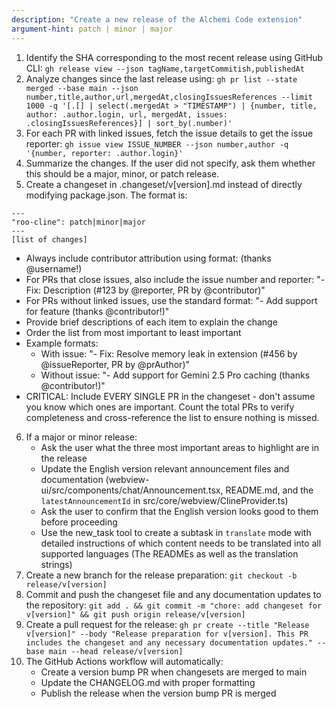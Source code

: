 ```yaml
---
description: "Create a new release of the Alchemi Code extension"
argument-hint: patch | minor | major
---
```


1. Identify the SHA corresponding to the most recent release using GitHub CLI: `gh release view --json tagName,targetCommitish,publishedAt`
2. Analyze changes since the last release using: `gh pr list --state merged --base main --json number,title,author,url,mergedAt,closingIssuesReferences --limit 1000 -q '[.[] | select(.mergedAt > "TIMESTAMP") | {number, title, author: .author.login, url, mergedAt, issues: .closingIssuesReferences}] | sort_by(.number)'`
3. For each PR with linked issues, fetch the issue details to get the issue reporter: `gh issue view ISSUE_NUMBER --json number,author -q '{number, reporter: .author.login}'`
4. Summarize the changes. If the user did not specify, ask them whether this should be a major, minor, or patch release.
5. Create a changeset in .changeset/v[version].md instead of directly modifying package.json. The format is:

```
---
"roo-cline": patch|minor|major
---
[list of changes]
```

- Always include contributor attribution using format: (thanks @username!)
- For PRs that close issues, also include the issue number and reporter: "- Fix: Description (#123 by @reporter, PR by @contributor)"
- For PRs without linked issues, use the standard format: "- Add support for feature (thanks @contributor!)"
- Provide brief descriptions of each item to explain the change
- Order the list from most important to least important
- Example formats:
    - With issue: "- Fix: Resolve memory leak in extension (#456 by @issueReporter, PR by @prAuthor)"
    - Without issue: "- Add support for Gemini 2.5 Pro caching (thanks @contributor!)"
- CRITICAL: Include EVERY SINGLE PR in the changeset - don't assume you know which ones are important. Count the total PRs to verify completeness and cross-reference the list to ensure nothing is missed.

6. If a major or minor release:
    - Ask the user what the three most important areas to highlight are in the release
    - Update the English version relevant announcement files and documentation (webview-ui/src/components/chat/Announcement.tsx, README.md, and the `latestAnnouncementId` in src/core/webview/ClineProvider.ts)
    - Ask the user to confirm that the English version looks good to them before proceeding
    - Use the new_task tool to create a subtask in `translate` mode with detailed instructions of which content needs to be translated into all supported languages (The READMEs as well as the translation strings)
7. Create a new branch for the release preparation: `git checkout -b release/v[version]`
8. Commit and push the changeset file and any documentation updates to the repository: `git add . && git commit -m "chore: add changeset for v[version]" && git push origin release/v[version]`
9. Create a pull request for the release: `gh pr create --title "Release v[version]" --body "Release preparation for v[version]. This PR includes the changeset and any necessary documentation updates." --base main --head release/v[version]`
10. The GitHub Actions workflow will automatically:
    - Create a version bump PR when changesets are merged to main
    - Update the CHANGELOG.md with proper formatting
    - Publish the release when the version bump PR is merged
